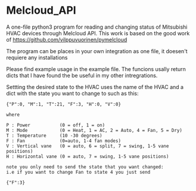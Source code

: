 # Melcloud_API

A one-file python3 program for reading and changing status of Mitsubishi HVAC devices through Melcloud API. This work is based on the good work of https://github.com/vilppuvuorinen/pymelcloud

The program can be places in your own integration as one file, it doesen't requiere any installations

Please find example usage in the example file. The funcions usally return dicts that I have found the be useful in my other intregrations.

Settting the desired state to the HVAC uses the name of the HVAC and a dict with the state you want to change to such as this:
```
{"P":0, "M":1, "T":21, "F":3, "H":0, "V":0}

where

P : Power           (0 = off, 1 = on)
M : Mode            (0 = Heat, 1 = AC, 2 = Auto, 4 = Fan, 5 = Dry)
T : Temperature     (10 -30 degrees)
F : Fan             (0=auto, 1-4 fan modes)
V : Vertical vane   (0 = auto, 6 = split, 7 = swing, 1-5 vane positions)
H : Horizontal vane (0 = auto, 7 = swing, 1-5 vane positions)

note you only need to send the state that you want changed:
i.e if you want to change Fan to state 4 you just send

{"F":3}
```
